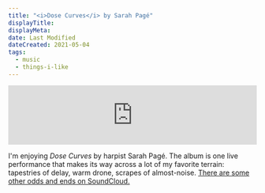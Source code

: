 ```yaml
---
title: "<i>Dose Curves</i> by Sarah Pagé"
displayTitle:
displayMeta:
date: Last Modified
dateCreated: 2021-05-04
tags:
  - music
  - things-i-like
---
```

<iframe style="border: 0; width: 100%; height: 120px;" src="https://bandcamp.com/EmbeddedPlayer/album=3339078001/size=large/bgcol=ffffff/linkcol=0687f5/tracklist=false/artwork=small/transparent=true/" seamless><a href="https://sarahpage.bandcamp.com/album/dose-curves-2">Dose Curves by Sarah Pagé</a></iframe>

I'm enjoying *Dose Curves* by harpist Sarah Pagé. The album is one live performance that makes its way across a lot of my favorite terrain: tapestries of delay, warm drone, scrapes of almost-noise. [There are some other odds and ends on SoundCloud.](https://soundcloud.com/sarahpageharp)
